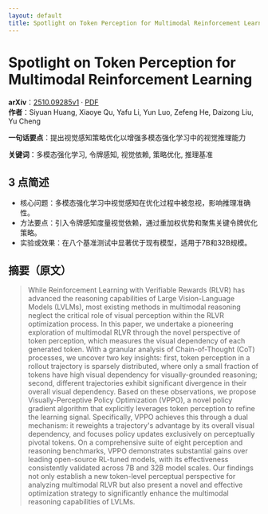 ```yaml
---
layout: default
title: Spotlight on Token Perception for Multimodal Reinforcement Learning
---
```


# Spotlight on Token Perception for Multimodal Reinforcement Learning
**arXiv**：[2510.09285v1](https://arxiv.org/abs/2510.09285) · [PDF](https://arxiv.org/pdf/2510.09285.pdf)  
**作者**：Siyuan Huang, Xiaoye Qu, Yafu Li, Yun Luo, Zefeng He, Daizong Liu, Yu Cheng  

**一句话要点**：提出视觉感知策略优化以增强多模态强化学习中的视觉推理能力

**关键词**：多模态强化学习, 令牌感知, 视觉依赖, 策略优化, 推理基准

## 3 点简述
- 核心问题：多模态强化学习中视觉感知在优化过程中被忽视，影响推理准确性。
- 方法要点：引入令牌感知度量视觉依赖，通过重加权优势和聚焦关键令牌优化策略。
- 实验或效果：在八个基准测试中显著优于现有模型，适用于7B和32B规模。

## 摘要（原文）

> While Reinforcement Learning with Verifiable Rewards (RLVR) has advanced the
> reasoning capabilities of Large Vision-Language Models (LVLMs), most existing
> methods in multimodal reasoning neglect the critical role of visual perception
> within the RLVR optimization process. In this paper, we undertake a pioneering
> exploration of multimodal RLVR through the novel perspective of token
> perception, which measures the visual dependency of each generated token. With
> a granular analysis of Chain-of-Thought (CoT) processes, we uncover two key
> insights: first, token perception in a rollout trajectory is sparsely
> distributed, where only a small fraction of tokens have high visual dependency
> for visually-grounded reasoning; second, different trajectories exhibit
> significant divergence in their overall visual dependency. Based on these
> observations, we propose Visually-Perceptive Policy Optimization (VPPO), a
> novel policy gradient algorithm that explicitly leverages token perception to
> refine the learning signal. Specifically, VPPO achieves this through a dual
> mechanism: it reweights a trajectory's advantage by its overall visual
> dependency, and focuses policy updates exclusively on perceptually pivotal
> tokens. On a comprehensive suite of eight perception and reasoning benchmarks,
> VPPO demonstrates substantial gains over leading open-source RL-tuned models,
> with its effectiveness consistently validated across 7B and 32B model scales.
> Our findings not only establish a new token-level perceptual perspective for
> analyzing multimodal RLVR but also present a novel and effective optimization
> strategy to significantly enhance the multimodal reasoning capabilities of
> LVLMs.

